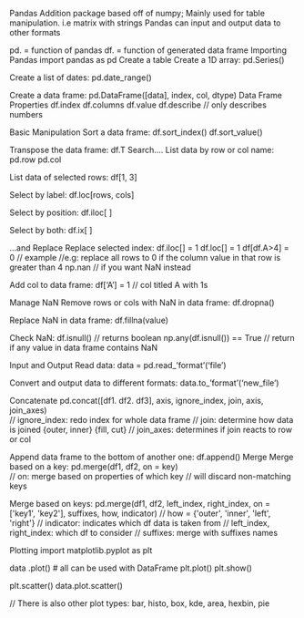 Pandas
Addition package based off of numpy; Mainly used for table manipulation. i.e matrix with strings
Pandas can input and output data to other formats

pd. = function of pandas
df. = function of generated data frame
Importing Pandas
import pandas as pd
Create a table
Create a 1D array:
pd.Series()

Create a list of dates:
pd.date_range()

Create a data frame:
pd.DataFrame([data], index, col, dtype)
Data Frame Properties
df.index
df.columns
df.value
df.describe		// only describes numbers

Basic Manipulation
Sort a data frame:
df.sort_index()
df.sort_value()

Transpose the data frame:
df.T
Search….
List data by row or col name:
pd.row
pd.col

List data of selected rows:
df[1, 3]

Select by label:
df.loc[rows, cols]

Select by position:
df.iloc[ ]

Select by both:
df.ix[ ]

...and Replace
Replace selected index:
df.iloc[] = 1
df.loc[] = 1
df[df.A>4] = 0 		// example
//e.g: replace all rows to 0 if the column value in that row is greater than 4
np.nan 		// if you want NaN instead

Add col to data frame:
df[‘A’] = 1		// col titled A with 1s

Manage NaN
Remove rows or cols with NaN in data frame:
df.dropna()

Replace NaN in data frame:
df.fillna(value)

Check NaN:
df.isnull()		// returns boolean
np.any(df.isnull()) == True	// return if any value in data frame contains NaN
  
Input and Output
Read data:
data = pd.read_’format’(‘file’)

Convert and output data to different formats:
data.to_’format’(‘new_file’)

Concatenate
pd.concat([df1. df2. df3], axis, ignore_index, join, axis, join_axes)		
// ignore_index: redo index for whole data frame
					// join: determine how data is joined {outer, inner} {fill, cut}
					// join_axes: determines if join reacts to row or col

Append data frame to the bottom of another one:
df.append()
Merge
Merge based on a key:
pd.merge(df1, df2, on = key)		
// on: merge based on properties of which key
// will discard non-matching keys

Merge based on keys:
pd.merge(df1, df2, left_index, right_index, on = ['key1', 'key2'], suffixes, how, indicator)
// how = {'outer', 'inner', 'left', 'right'} 
// indicator: indicates which df data is taken from
// left_index, right_index: which df to consider
// suffixes: merge with suffixes names

Plotting
import matplotlib.pyplot as plt

data .plot()			# all can be used with DataFrame
plt.plot()
plt.show()

plt.scatter()
data.plot.scatter()

// There is also other plot types: bar, histo, box, kde, area, hexbin, pie


